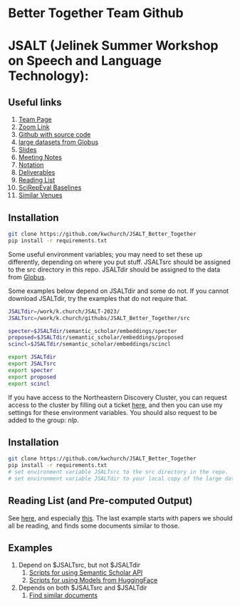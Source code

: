 # Better Together Team Github
# JSALT (Jelinek Summer Workshop on Speech and Language Technology): 

<h2>Useful links</h2>
<ol>
<li><a href="https://jsalt2023.univ-lemans.fr/en/better-together-text-context.html">Team Page</a></li>
<li><a href="https://northeastern.zoom.us/j/8963791015"> Zoom Link</a></li>
<li><a href="https://github.com/kwchurch/JSALT_Better_Together">Github with source code</a></li>
<li><a href="https://app.globus.org/file-manager?origin_id=1ef9019c-eac0-11ed-9ba9-c9bb788c490e&origin_path=%2F%7E%2F">large datasets from Globus</a></li>
<li><a href="slides">Slides</li>
<li><a href="https://docs.google.com/document/d/1rRRflCASHo7PFTBU6GqHK_g8twj1JgcXD8ijwpWY9m8/edit">Meeting Notes</a></li>
<li><a href="doc/Notation.md">Notation</a></li>
<li><a href="doc/deliverables.md">Deliverables</a></li>
<li><a href="examples/similar_documents/reading_list">Reading List</a></li>
<li><a href="https://docs.google.com/spreadsheets/d/1JMq-jR4M8KU119cvglUDmMwwzd60Z3vyvn3VqhPn9EY/view#gid=1450677429">SciRepEval Baselines</a></li>
<li><a href="doc/Similar_Venues.md">Similar Venues</a></li>
</ol>

<h2>Installation</h2>

```sh
git clone https://github.com/kwchurch/JSALT_Better_Together
pip install -r requirements.txt
```

Some useful environment variables; you may need to set these up differently, depending on where you put stuff.
JSALTsrc should be assigned to the src directory in this repo.
JSALTdir should be assigned to the data from <a href="https://app.globus.org/file-manager?origin_id=1ef9019c-eac0-11ed-9ba9-c9bb788c490e&origin_path=%2F%7E%2F">Globus</a>.

Some examples below depend on JSALTdir and some do not.  If you cannot download JSALTdir, try the examples that do not require that.

```sh
JSALTdir=/work/k.church/JSALT-2023/
JSALTsrc=/work/k.church/githubs/JSALT_Better_Together/src

specter=$JSALTdir/semantic_scholar/embeddings/specter
proposed=$JSALTdir/semantic_scholar/embeddings/proposed
scincl=$JSALTdir/semantic_scholar/embeddings/scincl

export JSALTdir
export JSALTsrc
export specter
export proposed
export scincl
```

If you have access to the Northeastern Discovery Cluster,
you can request access to the cluster by filling out a ticket <a href="https://bit.ly/NURC-Software">here</a>,
and then you can use my settings for these environment variables.
You should also request to be added to the group: <i>nlp</i>.

<h2>Installation</h2>

```sh
git clone https://github.com/kwchurch/JSALT_Better_Together
pip install -r requirements.txt
# set environment variable JSALTsrc to the src directory in the repo.
# set environment variable JSALTdir to your local copy of the large data files.
```

<h2>Reading List (and Pre-computed Output)</h2>

See <a href="examples/similar_documents">here</a>, and especially <a href="examples/similar_documents/reading_list">this</a>.
The last example starts with papers we should all be reading, and finds some documents similar to those.


<h2>Examples</h2>


<ol>
<li>Depend on $JSALTsrc, but not $JSALTdir
   <ol>
   <li><a href="doc/semantic_scholar_API.md">Scripts for using Semantic Scholar API</a></li>
   <li><a href="doc/HuggingFace_embeddings.md">Scripts for using Models from HuggingFace</a></li>
   </ol></li>
<li>Depends on both $JSALTsrc and $JSALTdir
   <ol><li><a href="doc/find_similar_docs.md">Find similar documents</a></li>
   </ol></li>
</ol>
